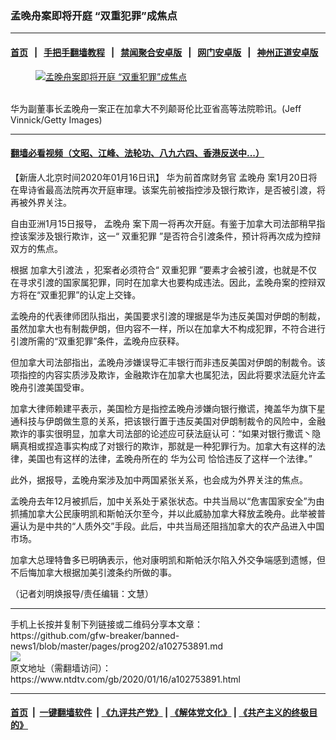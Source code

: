 ### 孟晚舟案即将开庭 “双重犯罪”成焦点
------------------------

#### [首页](https://github.com/gfw-breaker/banned-news1/blob/master/README.md) &nbsp;&nbsp;|&nbsp;&nbsp; [手把手翻墙教程](https://github.com/gfw-breaker/guides/wiki) &nbsp;&nbsp;|&nbsp;&nbsp; [禁闻聚合安卓版](https://github.com/gfw-breaker/bn-android) &nbsp;&nbsp;|&nbsp;&nbsp; [网门安卓版](https://github.com/oGate2/oGate) &nbsp;&nbsp;|&nbsp;&nbsp; [神州正道安卓版](https://github.com/SzzdOgate/update) 



<div><div class="featured_image">
 <a href="https://i.ntdtv.com/assets/uploads/2020/01/23-2.jpg" target="_blank">
  <figure>
   <img alt="孟晚舟案即将开庭 “双重犯罪”成焦点" src="https://i.ntdtv.com/assets/uploads/2020/01/23-2-800x450.jpg"/>
  </figure><br/>
 </a>
 <span class="caption">
  华为副董事长孟晚舟一案正在加拿大不列颠哥伦比亚省高等法院聆讯。(Jeff Vinnick/Getty Images)
 </span>
</div>
</div><hr/>

#### [翻墙必看视频（文昭、江峰、法轮功、八九六四、香港反送中...）](http://167.172.214.107/home.html)

<div><div class="post_content" itemprop="articleBody">
 <p>
  【新唐人北京时间2020年01月16日讯】
  <ok href="https://www.ntdtv.com/gb/华为前首席财务官.htm">
   华为前首席财务官
  </ok>
  <ok href="https://www.ntdtv.com/gb/孟晚舟.htm">
   孟晚舟
  </ok>
  案1月20日将在卑诗省最高法院再次开庭审理。该案先前被指控涉及银行欺诈，是否被引渡，将再被外界关注。
 </p>
 <p>
  自由亚洲1月15日报导，
  <ok href="https://www.ntdtv.com/gb/孟晚舟.htm">
   孟晚舟
  </ok>
  案下周一将再次开庭。有鉴于加拿大司法部稍早指控该案涉及银行欺诈，这一“
  <ok href="https://www.ntdtv.com/gb/双重犯罪.htm">
   双重犯罪
  </ok>
  ”是否符合引渡条件，预计将再次成为控辩双方的焦点。
 </p>
 <p>
  根据
  <ok href="https://www.ntdtv.com/gb/加拿大引渡法.htm">
   加拿大引渡法
  </ok>
  ，犯案者必须符合“
  <ok href="https://www.ntdtv.com/gb/双重犯罪.htm">
   双重犯罪
  </ok>
  ”要素才会被引渡，也就是不仅在寻求引渡的国家属犯罪，同时在加拿大也要构成违法。因此，孟晚舟案的控辩双方将在“双重犯罪”的认定上交锋。
 </p>
 <p>
  孟晚舟的代表律师团队指出，美国要求引渡的理据是华为违反美国对伊朗的制裁，虽然加拿大也有制裁伊朗，但内容不一样，所以在加拿大不构成犯罪，不符合进行引渡所需的“双重犯罪”条件，孟晚舟应获释。
 </p>
 <p>
  但加拿大司法部指出，孟晚舟涉嫌误导汇丰银行而非违反美国对伊朗的制裁令。该项指控的内容实质涉及欺诈，金融欺诈在加拿大也属犯法，因此将要求法庭允许孟晚舟引渡美国受审。
 </p>
 <p>
  加拿大律师赖建平表示，美国检方是指控孟晚舟涉嫌向银行撤谎，掩盖华为旗下星通科技与伊朗做生意的关系，把该银行置于违反美国对伊朗制裁令的风险中，金融欺诈的事实很明显，加拿大司法部的论述应可获法庭认可：“如果对银行撒谎丶隐瞒真相或捏造事实构成了对银行的欺诈，那就是一种犯罪行为。加拿大有这样的法律，美国也有这样的法律，孟晚舟所在的
  <ok href="https://www.ntdtv.com/gb/华为公司.htm">
   华为公司
  </ok>
  恰恰违反了这样一个法律。”
 </p>
 <p>
  此外，据报导，孟晚舟案涉及加中两国紧张关系，也会成为外界关注的焦点。
 </p>
 <p>
  孟晚舟去年12月被抓后，加中关系处于紧张状态。中共当局以“危害国家安全”为由抓捕加拿大公民康明凯和斯帕沃尔至今，并以此威胁加拿大释放孟晚舟。此举被普遍认为是中共的“人质外交”手段。此后，中共当局还阻挡加拿大的农产品进入中国市场。
 </p>
 <p>
  加拿大总理特鲁多已明确表示，他对康明凯和斯帕沃尔陷入外交争端感到遗憾，但不后悔加拿大根据加美引渡条约所做的事。
 </p>
 <p>
  （记者刘明焕报导/责任编辑：文慧）
 </p>
 <div class="single_ad">
 </div>
</div>
</div>
<hr/>
手机上长按并复制下列链接或二维码分享本文章：<br/>
https://github.com/gfw-breaker/banned-news1/blob/master/pages/prog202/a102753891.md <br/>
<a href='https://github.com/gfw-breaker/banned-news1/blob/master/pages/prog202/a102753891.md'><img src='https://github.com/gfw-breaker/banned-news1/blob/master/pages/prog202/a102753891.md.png'/></a> <br/>
原文地址（需翻墙访问）：https://www.ntdtv.com/gb/2020/01/16/a102753891.html


------------------------
#### [首页](https://github.com/gfw-breaker/banned-news1/blob/master/README.md) &nbsp;|&nbsp; [一键翻墙软件](https://github.com/gfw-breaker/nogfw/blob/master/README.md) &nbsp;| [《九评共产党》](https://github.com/gfw-breaker/9ping.md/blob/master/README.md#九评之一评共产党是什么) | [《解体党文化》](https://github.com/gfw-breaker/jtdwh.md/blob/master/README.md) | [《共产主义的终极目的》](https://github.com/gfw-breaker/gczydzjmd.md/blob/master/README.md)


<img src='http://gfw-breaker.win/banned-news/pages/prog202/a102753891.md' width='0px' height='0px'/>